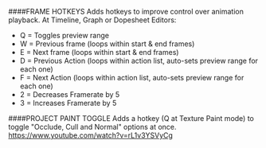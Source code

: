 ####FRAME HOTKEYS
Adds hotkeys to improve control over animation playback. At Timeline, Graph or Dopesheet Editors:

- Q = Toggles preview range
- W = Previous frame (loops within start & end frames)
- E = Next frame (loops within start & end frames)
- D = Previous Action (loops within action list, auto-sets preview range for each one)
- F = Next Action (loops within action list, auto-sets preview range for each one)
- 2 = Decreases Framerate by 5
- 3 = Increases Framerate by 5

####PROJECT PAINT TOGGLE
Adds a hotkey (Q at Texture Paint mode) to toggle "Occlude, Cull and Normal" options at once.
https://www.youtube.com/watch?v=rL1v3YSVyCg
